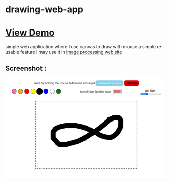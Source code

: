 # drawing-web-app
# [View Demo](https://stoic-noether-baf8ea.netlify.app/)
simple web application where I use canvas to draw with mouse
a simple re-usable feature
i may use it in [image processing web site](https://github.com/kinof28/image-processing-website)
## Screenshot :
![Screenshot](./Screenshot%20from%202022-06-05%2013-20-35.png)
